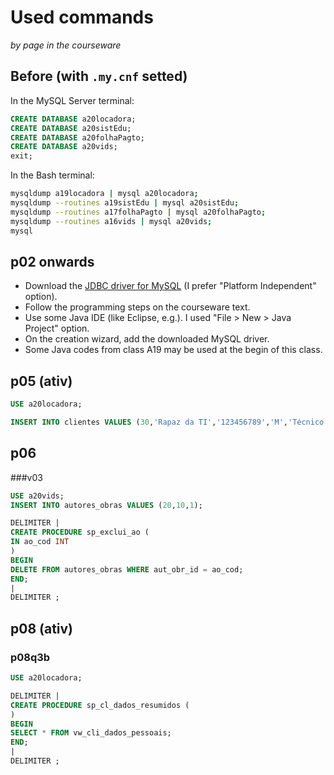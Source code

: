 # Used commands
_by page in the courseware_

## Before (with `.my.cnf` setted)
In the MySQL Server terminal:
``` sql
CREATE DATABASE a20locadora;
CREATE DATABASE a20sistEdu;
CREATE DATABASE a20folhaPagto;
CREATE DATABASE a20vids;
exit;
```
In the Bash terminal:
``` bash
mysqldump a19locadora | mysql a20locadora;
mysqldump --routines a19sistEdu | mysql a20sistEdu;
mysqldump --routines a17folhaPagto | mysql a20folhaPagto;
mysqldump --routines a16vids | mysql a20vids;
mysql
```
## p02 onwards
- Download the [JDBC driver for MySQL](https://dev.mysql.com/downloads/connector/j/) (I prefer "Platform Independent" option).
- Follow the programming steps on the courseware text.
- Use some Java IDE (like Eclipse, e.g.). I used "File > New > Java Project" option.
- On the creation wizard, add the downloaded MySQL driver.
- Some Java codes from class A19 may be used at the begin of this class.

## p05 (ativ)
``` sql
USE a20locadora;

INSERT INTO clientes VALUES (30,'Rapaz da TI','123456789','M','Técnico de TI',1500);
```

## p06
###v03
``` sql
USE a20vids;
INSERT INTO autores_obras VALUES (20,10,1);

DELIMITER |
CREATE PROCEDURE sp_exclui_ao (
IN ao_cod INT
)
BEGIN
DELETE FROM autores_obras WHERE aut_obr_id = ao_cod;
END;
|
DELIMITER ;
```

## p08 (ativ)
### p08q3b
``` sql
USE a20locadora;

DELIMITER |
CREATE PROCEDURE sp_cl_dados_resumidos (
)
BEGIN
SELECT * FROM vw_cli_dados_pessoais;
END;
|
DELIMITER ;
```
